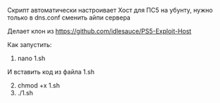 Скрипт автоматически настроивает Хост для ПС5 на убунту, нужно только в dns.conf сменить айпи сервера


Делает клон из https://github.com/idlesauce/PS5-Exploit-Host


Как запустить:
1. nano 1.sh

И вставить код из файла 1.sh

2. chmod +x 1.sh
3. ./1.sh
